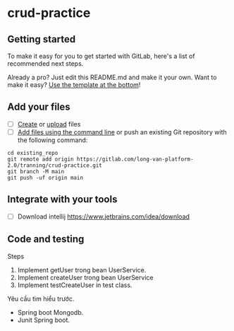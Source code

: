 # crud-practice



## Getting started

To make it easy for you to get started with GitLab, here's a list of recommended next steps.

Already a pro? Just edit this README.md and make it your own. Want to make it easy? [Use the template at the bottom](#editing-this-readme)!

## Add your files

- [ ] [Create](https://docs.gitlab.com/ee/user/project/repository/web_editor.html#create-a-file) or [upload](https://docs.gitlab.com/ee/user/project/repository/web_editor.html#upload-a-file) files
- [ ] [Add files using the command line](https://docs.gitlab.com/ee/gitlab-basics/add-file.html#add-a-file-using-the-command-line) or push an existing Git repository with the following command:

```
cd existing_repo
git remote add origin https://gitlab.com/long-van-platform-2.0/tranning/crud-practice.git
git branch -M main
git push -uf origin main
```

## Integrate with your tools

- [ ] Download intellij https://www.jetbrains.com/idea/download

## Code and testing

Steps

1. Implement getUser trong bean UserService.
2. Implement createUser trong bean UserService
3. Implement testCreateUser in test class.

Yêu cầu tìm hiểu trước.
- Spring boot Mongodb.
- Junit Spring boot.
